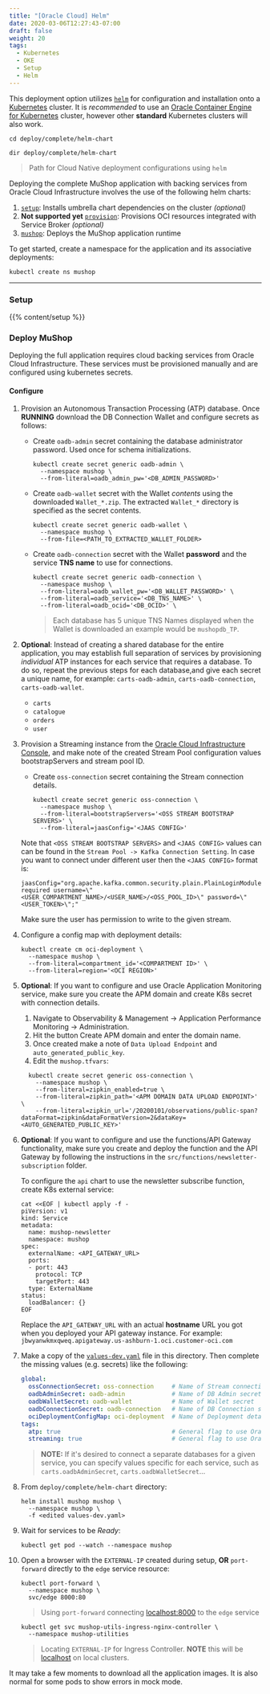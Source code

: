 ```yaml
---
title: "[Oracle Cloud] Helm"
date: 2020-03-06T12:27:43-07:00
draft: false
weight: 20
tags:
  - Kubernetes
  - OKE
  - Setup
  - Helm
---
```


This deployment option utilizes [`helm`](https://github.com/helm/helm) for
configuration and installation onto a [Kubernetes](https://kubernetes.io/)
cluster. It is _recommended_ to use an
[Oracle Container Engine for Kubernetes](https://docs.cloud.oracle.com/iaas/Content/ContEng/Concepts/contengoverview.htm)
cluster, however other **standard** Kubernetes clusters will also work.

```shell--linux-macos
cd deploy/complete/helm-chart
```

```shell--win
dir deploy/complete/helm-chart
```

> Path for Cloud Native deployment configurations using `helm`

Deploying the complete MuShop application with backing services from Oracle Cloud
Infrastructure involves the use of the following helm charts:

1. [`setup`](#setup): Installs umbrella chart dependencies on the cluster _(optional)_
1. **Not supported yet** [`provision`](#provision): Provisions OCI resources integrated with Service Broker _(optional)_
1. [`mushop`](#deploy-mushop): Deploys the MuShop application runtime

To get started, create a namespace for the application and its associative deployments:

```shell
kubectl create ns mushop
```

---

### Setup

{{% content/setup %}}

### Deploy MuShop

Deploying the full application requires cloud backing services from Oracle Cloud Infrastructure.
These services must be provisioned manually and are configured using kubernetes secrets.

#### Configure

1. Provision an Autonomous Transaction Processing (ATP) database. Once **RUNNING** download the DB Connection Wallet and configure secrets as follows:

   - Create `oadb-admin` secret containing the database administrator password. Used once for schema initializations.

       ```shell
       kubectl create secret generic oadb-admin \
         --namespace mushop \
         --from-literal=oadb_admin_pw='<DB_ADMIN_PASSWORD>'
       ```

   - Create `oadb-wallet` secret with the Wallet _contents_ using the downloaded `Wallet_*.zip`. The extracted `Wallet_*` directory is specified as the secret contents.

       ```shell
       kubectl create secret generic oadb-wallet \
         --namespace mushop \
         --from-file=<PATH_TO_EXTRACTED_WALLET_FOLDER>
       ```

   - Create `oadb-connection` secret with the Wallet **password** and the service **TNS name** to use for connections.

       ```shell
       kubectl create secret generic oadb-connection \
         --namespace mushop \
         --from-literal=oadb_wallet_pw='<DB_WALLET_PASSWORD>' \
         --from-literal=oadb_service='<DB_TNS_NAME>' \
         --from-literal=oadb_ocid='<DB_OCID>' \
       ```

     > Each database has 5 unique TNS Names displayed when the Wallet is downloaded an example would be `mushopdb_TP`.

1. **Optional**: Instead of creating a shared database for the entire application, you may establish full separation of services by provisioning _individual_ ATP instances for each service that requires a database. To do so, repeat the previous steps for each database,and give each secret a unique name, for example: `carts-oadb-admin`, `carts-oadb-connection`, `carts-oadb-wallet`.

   - `carts`
   - `catalogue`
   - `orders`
   - `user`

1. Provision a Streaming instance from the [Oracle Cloud Infrastructure Console](https://console.us-phoenix-1.oraclecloud.com/storage/streaming), and make note of the created Stream Pool configuration values bootstrapServers and stream pool ID.

   - Create `oss-connection` secret containing the Stream connection details.

       ```shell
       kubectl create secret generic oss-connection \
         --namespace mushop \
         --from-literal=bootstrapServers='<OSS STREAM BOOTSTRAP SERVERS>' \
         --from-literal=jaasConfig='<JAAS CONFIG>'
       ```
   
   Note that `<OSS STREAM BOOTSTRAP SERVERS>` and `<JAAS CONFIG>` values can can be found in the `Stream Pool -> Kafka Connection Setting`. In case you want to connect under different user then the `<JAAS CONFIG>` format is:
    ```
    jaasConfig="org.apache.kafka.common.security.plain.PlainLoginModule required username=\"<USER_COMPARTMENT_NAME>/<USER_NAME>/<OSS_POOL_ID>\" password=\"<USER_TOKEN>\";"
    ```
   Make sure the user has permission to write to the given stream.

1. Configure a config map with deployment details:

    ```shell
    kubectl create cm oci-deployment \
      --namespace mushop \
      --from-literal=compartment_id='<COMPARTMENT ID>' \
      --from-literal=region='<OCI REGION>'
    ```

1. **Optional**: If you want to configure and use Oracle Application Monitoring service, make sure you create the APM domain and create K8s secret with connection details.

    1. Navigate to Observability & Management -> Application Performance Monitoring -> Administration.
    1. Hit the button Create APM domain and enter the domain name.
    1. Once created make a note of `Data Upload Endpoint` and `auto_generated_public_key`.
    1. Edit the `mushop.tfvars`:

     ```shell
       kubectl create secret generic oss-connection \
         --namespace mushop \
         --from-literal=zipkin_enabled=true \
         --from-literal=zipkin_path='<APM DOMAIN DATA UPLOAD ENDPOINT>' \
         --from-literal=zipkin_url='/20200101/observations/public-span?dataFormat=zipkin&dataFormatVersion=2&dataKey=<AUTO_GENERATED_PUBLIC_KEY>'
     ```

1. **Optional**: If you want to configure and use the functions/API Gateway functionality, make sure you create and deploy the function and the API Gateway by following the instructions in the `src/functions/newsletter-subscription` folder.

   To configure the `api` chart to use the newsletter subscribe function, create K8s external service:

   ```shell
   cat <<EOF | kubectl apply -f -
   piVersion: v1
   kind: Service
   metadata:
     name: mushop-newsletter
     namespace: mushop
   spec:
     externalName: <API_GATEWAY_URL>
     ports:
     - port: 443
       protocol: TCP
       targetPort: 443
     type: ExternalName
   status:
     loadBalancer: {}
   EOF
   ```

   Replace the `API_GATEWAY_URL` with an actual **hostname** URL you got when you deployed your API gateway instance. For example: `jbwyanwkmxqweq.apigateway.us-ashburn-1.oci.customer-oci.com`

1. Make a copy of the [`values-dev.yaml`](./mushop/values-dev.yaml) file in this directory. Then complete the missing values (e.g. secrets) like the following:

    ```yaml
    global:
      ossConnectionSecret: oss-connection     # Name of Stream connection secret
      oadbAdminSecret: oadb-admin             # Name of DB Admin secret
      oadbWalletSecret: oadb-wallet           # Name of Wallet secret
      oadbConnectionSecret: oadb-connection   # Name of DB Connection secret
      ociDeploymentConfigMap: oci-deployment  # Name of Deployment details config map
    tags:
      atp: true                               # General flag to use Oracle Autonomous Database
      streaming: true                         # General flag to use Oracle Streaming Service
    ```

   > **NOTE:** If it's desired to connect a separate databases for a given service, you can specify values specific for each service, such as `carts.oadbAdminSecret`, `carts.oadbWalletSecret`...
   
1. From `deploy/complete/helm-chart` directory:
    ```shell
    helm install mushop mushop \
      --namespace mushop \
      -f <edited values-dev.yaml>
    ```

1. Wait for services to be _Ready_:

    ```shell
    kubectl get pod --watch --namespace mushop
    ```

1. Open a browser with the `EXTERNAL-IP` created during setup, **OR** `port-forward`
directly to the `edge` service resource:

    ```shell
    kubectl port-forward \
      --namespace mushop \
      svc/edge 8000:80
    ```

    > Using `port-forward` connecting [localhost:8000](http://localhost:8000) to the `edge` service

    ```shell
    kubectl get svc mushop-utils-ingress-nginx-controller \
      --namespace mushop-utilities
    ```

    > Locating `EXTERNAL-IP` for Ingress Controller. **NOTE** this will be
    [localhost](https://localhost) on local clusters.

<aside class="warning">
  It may take a few moments to download all the application images.
  It is also normal for some pods to show errors in mock mode.
</aside>
